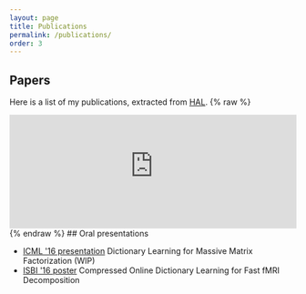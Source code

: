 ```yaml
---
layout: page
title: Publications
permalink: /publications/
order: 3
---
```

## Papers

Here is a list of my publications, extracted from [HAL](https://hal.archives-ouvertes.fr/).
{% raw %}
<iframe src="https://haltools.archives-ouvertes.fr/Public/afficheRequetePubli.php?auteur_exp=Arthur%2C+Mensch&CB_auteur=oui&CB_titre=oui&CB_article=oui&langue=Anglais&tri_exp=date_publi&ordre_aff=TA&Fen=Aff&css=../css/VisuCondenseSsCadre.css"
 style="width: 100%; border:none" height=200px scrolling='no'>
 &nbsp;
 </iframe>
{% endraw %}
## Oral presentations

- [ICML '16 presentation](http://arthurmensch.github.io/decks/2016_06_ICML/index.html) Dictionary Learning for Massive Matrix Factorization (WIP)
- [ISBI '16 poster](http://amensch.fr/docs/isbi_poster.pdf) Compressed Online Dictionary Learning for Fast fMRI Decomposition
